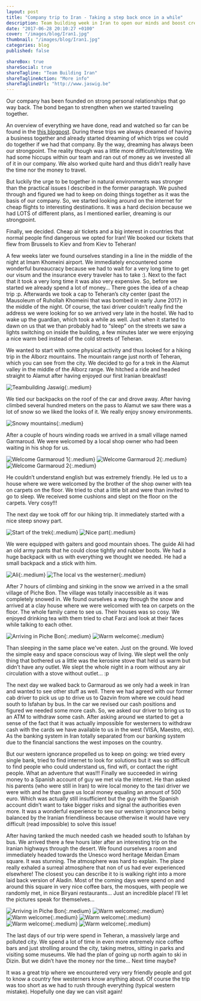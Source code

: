 ```yaml
---
layout: post
title: "Company trip to Iran - Taking a step back once in a while"
description: Team building week in Iran to open our minds and boost creativity and cohesion.
date: "2017-06-28 20:10:27 +0100"
cover: "/images/blog/Iran1.jpg"
thumbnail: "/images/blog/Iran1.jpg"
categories: blog
published: false

shareBox: true
shareSocial: true
shareTagline: "Team Building Iran"
shareTaglineAction: "More info"
shareTaglineUrl: "http://www.jaswig.be"
---
```


Our company has been founded on strong personal relationships that go way back. The bond began to strengthen when we started traveling together.
<!--more-->

An overview of everything we have done, read and watched so far can be found in the [this blogpost](http://www.jaswig.be/blog/2016/07/12/foundational-content-for-jaswig.html). During these trips we always dreamed of having a business together and already started dreaming of which trips we could do together if we had that company. By the way, dreaming has always been our strongpoint. The reality though was a little more difficult/interesting. We had some hiccups within our team and ran out of money as we invested all of it in our company. We also worked quite hard and thus didn’t really have the time nor the money to travel. 

But luckily the urge to be together in natural environments was stronger than the practical issues I described in the former paragraph. We pushed through and figured we had to keep on doing things together as it was the basis of our company. So, we started looking around on the internet for cheap flights to interesting destinations. It was a hard decision because we had LOTS of different plans, as I mentioned earlier, dreaming is our strongpoint. 

Finally, we decided. Cheap air tickets and a big interest in countries that normal people find dangerous we opted for Iran! We booked our tickets that flew from Brussels to Kiev and from Kiev to Teheran!

A few weeks later we found ourselves standing in a line in the middle of the night at Imam Khomeini airport. We immediately encountered some wonderful bureaucracy because we had to wait for a very long time to get our visum and the insurance every traveler has to take :). Next to the fact that it took a very long time it was also very expensive. So, before we started we already spend a lot of money… There goes the idea of a cheap trip :p. Afterwards we took a cap to Teheran’s city center (past the Mausoleum of Ruhollah Khomeini that was bombed in early June 2017) in the middle of the night. Of course, the taxi driver couldn’t really find the address we were looking for so we arrived very late in the hostel. We had to wake up the guardian, which took a while as well. Just when it started to dawn on us that we than probably had to “sleep” on the streets we saw a lights switching on inside the building, a few minutes later we were enjoying a nice warm bed instead of the cold streets of Teheran.

We wanted to start with some physical activity and thus looked for a hiking trip in the Alborz mountains. The mountain range just north of Teheran, which you can see from the city. We decided to go for a trek in the Alamut valley in the middle of the Alborz range. We hitched a ride and headed straight to Alamut after having enjoyed our first Iranian breakfast!

![Teambuilding Jaswig](/images/blog/Iran14.jpg){:.medium}

We tied our backpacks on the roof of the car and drove away. After having climbed several hundred meters on the pass to Alamut we saw there was a lot of snow so we liked the looks of it. We really enjoy snowy environments.

![Snowy mountains](/images/blog/Iran15.jpg){:.medium}

After a couple of hours winding roads we arrived in a small village named Garmaroud. We were welcomed by a local shop owner who had been waiting in his shop for us.

![Welcome Garmaroud 1](/images/blog/Iran5.jpg){:.medium}
![Welcome Garmaroud 2](/images/blog/Iran6.jpg){:.medium}
![Welcome Garmaroud 2](/images/blog/Iran12.jpg){:.medium}

He couldn’t understand english but was extremely friendly. He led us to a house where we were welcomed by the brother of the shop owner with tea on carpets on the floor. We tried to chat a little bit and were than invited to go to sleep. We received some cushions and slept on the floor on the carpets. Very cosy!!!

The next day we took off for our hiking trip. It immediately started with a nice steep snowy part.

![Start of the trek](/images/blog/Iran7.jpg){:.medium}
![Nice part](/images/blog/Iran16.jpg){:.medium}

We were equipped with gaiters and good mountain shoes. The guide Ali had an old army pants that he could close tightly and rubber boots. We had a huge backpack with us with everything we thought we needed. He had a small backpack and a stick with him. 

![Ali](/images/blog/Iran13.jpg){:.medium}
![The local vs the westerner](/images/blog/Iran9.jpg){:.medium}

After 7 hours of climbing and sinking in the snow we arrived in a the small village of Piche Bon. The village was totally inaccessible as it was completely snowed in. We found ourselves a way through the snow and arrived at a clay house where we were welcomed with tea on carpets on the floor. The whole family came to see us.  Their houses was so cosy. We enjoyed drinking tea with them tried to chat Farzi and look at their faces while talking to each other. 

![Arriving in Piche Bon](/images/blog/Iran8.jpg){:.medium}
![Warm welcome](/images/blog/Iran4.jpg){:.medium}

Than sleeping in the same place we've eaten. Just on the ground. We loved the simple easy and space conscious way of living. We slept well the only thing that bothered us a little was the kerosine stove that held us warm but didn’t have any outlet. We slept the whole night in a room without any air circulation with a stove without outlet… :p 

The next day we walked back to Garmaroud as we only had a week in Iran and wanted to see other stuff as well. There we had agreed with our former cab driver to pick us up to drive us to Qazvin from where we could head south to Isfahan by bus. In the car we revised our cash positions and figured we needed some more cash. So, we asked our driver to bring us to an ATM to withdraw some cash. After asking around we started to get a sense of the fact that it was actually impossible for westerners to withdraw cash with the cards we have available to us in the west (VISA, Maestro, etc). As the banking system in Iran totally separated from our banking system due to the financial sanctions the west imposes on the country. 

But our western ignorance propelled us to keep on going: we tried every single bank, tried to find internet to look for solutions but it was so difficult to find people who could understand us, find wifi, or contact the right people. What an adventure that was!!! Finally we succeeded in wiring money to a Spanish account of guy we met via the internet. He than asked his parents (who were still in Iran) to wire local money to the taxi driver we were with and he than gave us local money equaling an amount of 500 euro. Which was actually still insufficient but the guy with the Spanish account didn’t want to take bigger risks and signal the authorities even more. It was a wonderful experience to see our western ignorance being balanced by the Iranian friendliness because otherwise it would have very difficult (read impossible) to solve this issue!

After having tanked the much needed cash we headed south to Isfahan by bus. We arrived there a few hours later after an interesting trip on the Iranian highways through the desert. We found ourselves a room and immediately headed towards the Unesco word heritage Meidan Emam square. It was stunning. The atmosphere was hard to explain. The place really exhaled a surreal atmosphere that non of us had ever experienced elsewhere! The closest you can describe it to is walking right into a more laid back version of Aladin. Most of the coming days were spend on and around this square in very nice coffee bars, the mosques, with people we randomly met, in nice Biryani restaurants… Just an incredible place! I’ll let the pictures speak for themselves… 

![Arriving in Piche Bon](/images/blog/Iran17.jpg){:.medium}
![Warm welcome](/images/blog/Iran18.jpg){:.medium}
![Warm welcome](/images/blog/Iran19.jpg){:.medium}
![Warm welcome](/images/blog/Iran10.jpg){:.medium}
![Warm welcome](/images/blog/Iran11.jpg){:.medium}
![Warm welcome](/images/blog/Iran2.jpg){:.medium}

The last days of our trip were spend in Teheran, a massively large and polluted city. We spend a lot of time in even more extremely nice coffee bars and just strolling around the city, taking metros, sitting in parks and visiting some museums. We had the plan of going up north again to ski in Dizin. But we didn’t have the money nor the time… Next time maybe?

It was a great trip where we encountered very very friendly people and got to know a country few westerners know anything about. Of course the trip was too short as we had to rush through everything (typical western mistake). Hopefully one day we can visit again!
